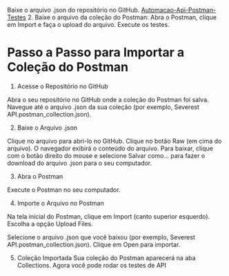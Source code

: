Baixe o arquivo .json do repositório no GitHub. [Automacao-Api-Postman-Testes](https://github.com/ElizabethGomes-QAEngineer/Automacao-Api-Postman-Testes.git)
2. Baixe o arquivo da coleção do Postman:
Abra o Postman, clique em Import e faça o upload do arquivo.
Execute os testes.


# Passo a Passo para Importar a Coleção do Postman

1. Acesse o Repositório no GitHub
   
Abra o seu repositório no GitHub onde a coleção do Postman foi salva.
Navegue até o arquivo .json da sua coleção (por exemplo, Severest API.postman_collection.json).

2. Baixe o Arquivo .json
   
Clique no arquivo para abri-lo no GitHub.
Clique no botão Raw (em cima do arquivo).
O navegador exibirá o conteúdo do arquivo. Para baixar, clique com o botão direito do mouse e selecione Salvar como... para fazer o download do arquivo .json para o seu computador.

3. Abra o Postman
   
Execute o Postman no seu computador.

4. Importe o Arquivo no Postman
 
Na tela inicial do Postman, clique em Import (canto superior esquerdo).
Escolha a opção Upload Files.

Selecione o arquivo .json que você baixou (por exemplo, Severest API.postman_collection.json).
Clique em Open para importar.

5. Coleção Importada
Sua coleção do Postman aparecerá na aba Collections. Agora você pode rodar os testes de API
